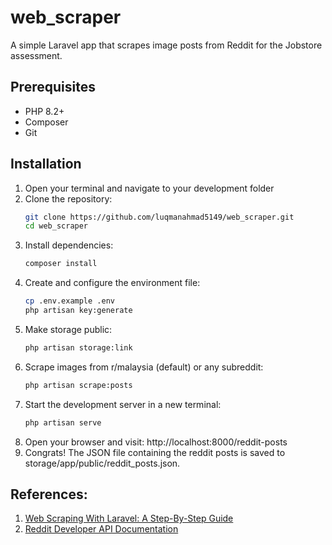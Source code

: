 # web_scraper
A simple Laravel app that scrapes image posts from Reddit for the Jobstore assessment.

## Prerequisites
- PHP 8.2+
- Composer
- Git

## Installation
1. Open your terminal and navigate to your development folder
2. Clone the repository:
    ```bash
    git clone https://github.com/luqmanahmad5149/web_scraper.git
    cd web_scraper
    ``` 
3. Install dependencies:
    ```bash
    composer install
    ```
4. Create and configure the environment file:
    ```bash
    cp .env.example .env
    php artisan key:generate
    ```
5. Make storage public:
    ```bash
    php artisan storage:link
    ```
6. Scrape images from r/malaysia (default) or any subreddit:
    ```bash
    php artisan scrape:posts
    ```
7. Start the development server in a new terminal:
    ```bash
    php artisan serve
    ```
8. Open your browser and visit:
    http://localhost:8000/reddit-posts
9. Congrats! The JSON file containing the reddit posts is saved to storage/app/public/reddit_posts.json.

## References:
1. [Web Scraping With Laravel: A Step-By-Step Guide](https://brightdata.com/blog/web-data/web-scraping-with-laravel?utm_source=chatgpt.com)
2. [Reddit Developer API Documentation](https://www.reddit.com/dev/api/)
